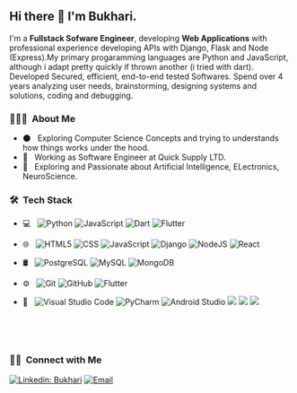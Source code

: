<h2> Hi there 👋 I'm Bukhari.</h2>

I'm a **Fullstack Sofware Engineer**, developing **Web Applications** with professional experience developing APIs with Django, Flask and Node (Express).My primary progaramming languages are Python and JavaScript, although i adapt pretty quickly if thrown another (i tried with dart). Developed Secured, efficient, end-to-end tested Softwares. Spend over 4 years analyzing user needs, brainstorming, designing systems and solutions, coding and debugging.

<h3> 👨🏻‍💻 &nbsp;About Me </h3>

- 🌑 &nbsp; Exploring Computer Science Concepts and trying to understands how things works under the hood.
- 💼 &nbsp; Working as Software Engineer at Quick Supply LTD.
- 🌱 &nbsp; Exploring and Passionate about Artificial Intelligence, ELectronics, NeuroScience.

<h3> 🛠 &nbsp;Tech Stack</h3>

- 💻 &nbsp;
![Python](https://img.shields.io/badge/Python-3670A0?style=flat&logo=python&logoColor=ffdd54)
![JavaScript](https://img.shields.io/badge/javascript-%23323330.svg?style=flat&logo=javascript&logoColor=%23F7DF1E)
![Dart](https://img.shields.io/badge/dart-%230175C2.svg?style=flat&logo=dart&logoColor=white)
 ![Flutter](https://img.shields.io/badge/Flutter-%2302569B.svg?style=flat&logo=Flutter&logoColor=white)

- 🌐 &nbsp;
  ![HTML5](https://img.shields.io/badge/-HTML5-333333?style=flat&logo=HTML5)
  ![CSS](https://img.shields.io/badge/-CSS-333333?style=flat&logo=CSS3&logoColor=1572B6)
 ![JavaScript](https://img.shields.io/badge/javascript-%23323330.svg?style=flat&logo=javascript&logoColor=%23F7DF1E)
   ![Django](https://img.shields.io/badge/django-%23092E20.svg?style=flat&logo=django&logoColor=white)
  ![NodeJS](https://img.shields.io/badge/node.js-6DA55F?style=flat&logo=node.js&logoColor=white)
 ![React](https://img.shields.io/badge/react-%2320232a.svg?style=flat&logo=react&logoColor=%2361DAFB)
 - 🛢 &nbsp;
![PostgreSQL](https://img.shields.io/badge/postgres-%23316192.svg?style=flat&logo=postgresql&logoColor=white)
  ![MySQL](https://img.shields.io/badge/-MySQL-333333?style=flat&logo=mysql)
  ![MongoDB](https://img.shields.io/badge/-MongoDB-333333?style=flat&logo=mongodb)
  - ⚙️ &nbsp;
  ![Git](https://img.shields.io/badge/-Git-333333?style=flat&logo=git)
  ![GitHub](https://img.shields.io/badge/-GitHub-333333?style=flat&logo=github)
   ![Flutter](https://img.shields.io/badge/Flutter-%2302569B.svg?style=flat&logo=Flutter&logoColor=white)
- 🔧 &nbsp;
 ![Visual Studio Code](https://img.shields.io/badge/Visual%20Studio%20Code-0078d7.svg?style=for-the-flat&logo=visual-studio-code&logoColor=white)
 ![PyCharm](https://img.shields.io/badge/pycharm-143?style=for-the-flat&logo=pycharm&logoColor=black&color=black&labelColor=green)
  ![Android Studio](https://img.shields.io/badge/Android%20Studio-3DDC84.svg?style=for-the-flat&logo=android-studio&logoColor=white)
  ![](https://img.shields.io/badge/Tools-Docker-informational?style=flat&logo=docker&logoColor=white&color=2bbc8a)
![](https://img.shields.io/badge/Tools-Kubernetes-informational?style=flat&logo=kubernetes&logoColor=white&color=2bbc8a)
![](https://img.shields.io/badge/Cloud-AWS-informational?style=flat&logo=aws&logoColor=white&color=2bbc8a)
  
  <br/>



<br/>

<h3> 🤝🏻 &nbsp;Connect with Me </h3>

[![Linkedin: Bukhari](https://img.shields.io/badge/-Bukhari-blue?style=flat-square&logo=Linkedin&logoColor=white&link=https://www.linkedin.com/in/bukhari-auwal-idris/)](https://www.linkedin.com/in/bukhari-auwal-idris/)
<a href="mailto:idrisbukhariauwal@gmail.com"><img alt="Email" src="https://img.shields.io/badge/Email-idrisbukhariauwal@gmail.com-blue?style=flat-square&logo=gmail"></a>

